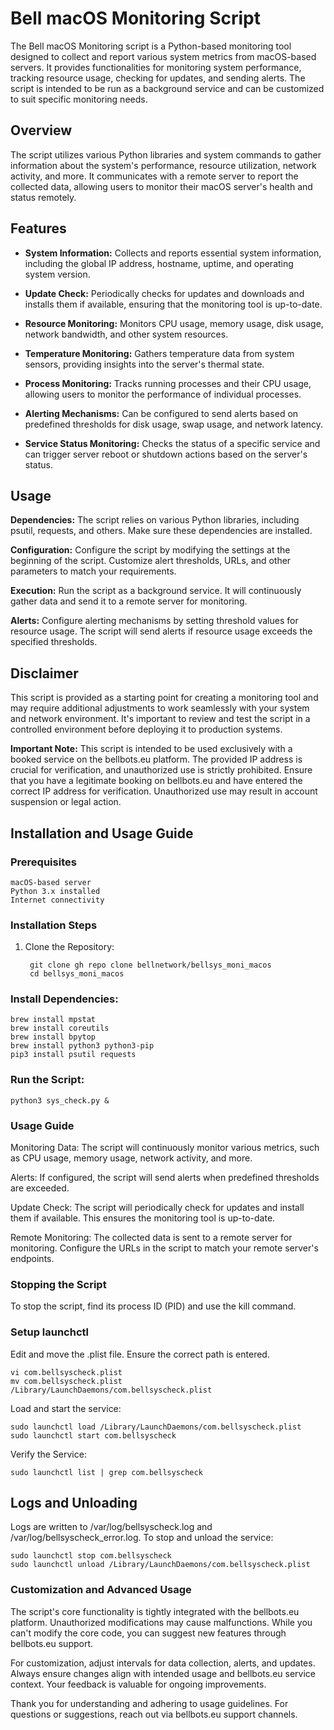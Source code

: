 # Bell macOS Monitoring Script

The Bell macOS Monitoring script is a Python-based monitoring tool designed to collect and report various system metrics from macOS-based servers. It provides functionalities for monitoring system performance, tracking resource usage, checking for updates, and sending alerts. The script is intended to be run as a background service and can be customized to suit specific monitoring needs.

## Overview

The script utilizes various Python libraries and system commands to gather information about the system's performance, resource utilization, network activity, and more. It communicates with a remote server to report the collected data, allowing users to monitor their macOS server's health and status remotely.

## Features

- **System Information:** Collects and reports essential system information, including the global IP address, hostname, uptime, and operating system version.

- **Update Check:** Periodically checks for updates and downloads and installs them if available, ensuring that the monitoring tool is up-to-date.

- **Resource Monitoring:** Monitors CPU usage, memory usage, disk usage, network bandwidth, and other system resources.

- **Temperature Monitoring:** Gathers temperature data from system sensors, providing insights into the server's thermal state.

- **Process Monitoring:** Tracks running processes and their CPU usage, allowing users to monitor the performance of individual processes.

- **Alerting Mechanisms:** Can be configured to send alerts based on predefined thresholds for disk usage, swap usage, and network latency.

- **Service Status Monitoring:** Checks the status of a specific service and can trigger server reboot or shutdown actions based on the server's status.

## Usage

**Dependencies:** The script relies on various Python libraries, including psutil, requests, and others. Make sure these dependencies are installed.

**Configuration:** Configure the script by modifying the settings at the beginning of the script. Customize alert thresholds, URLs, and other parameters to match your requirements.

**Execution:** Run the script as a background service. It will continuously gather data and send it to a remote server for monitoring.

**Alerts:** Configure alerting mechanisms by setting threshold values for resource usage. The script will send alerts if resource usage exceeds the specified thresholds.

## Disclaimer

This script is provided as a starting point for creating a monitoring tool and may require additional adjustments to work seamlessly with your system and network environment. It's important to review and test the script in a controlled environment before deploying it to production systems.

**Important Note:** This script is intended to be used exclusively with a booked service on the bellbots.eu platform. The provided IP address is crucial for verification, and unauthorized use is strictly prohibited. Ensure that you have a legitimate booking on bellbots.eu and have entered the correct IP address for verification. Unauthorized use may result in account suspension or legal action.

## Installation and Usage Guide

### Prerequisites

    macOS-based server
    Python 3.x installed
    Internet connectivity

### Installation Steps

1. Clone the Repository:

        git clone gh repo clone bellnetwork/bellsys_moni_macos
        cd bellsys_moni_macos

### Install Dependencies:
    brew install mpstat
    brew install coreutils
    brew install bpytop
    brew install python3 python3-pip
    pip3 install psutil requests

### Run the Script:
 
    python3 sys_check.py &

### Usage Guide

Monitoring Data: The script will continuously monitor various metrics, such as CPU usage, memory usage, network activity, and more.

Alerts: If configured, the script will send alerts when predefined thresholds are exceeded.

Update Check: The script will periodically check for updates and install them if available. This ensures the monitoring tool is up-to-date.

Remote Monitoring: The collected data is sent to a remote server for monitoring. Configure the URLs in the script to match your remote server's endpoints.

### Stopping the Script
To stop the script, find its process ID (PID) and use the kill command.

### Setup launchctl
Edit and move the .plist file. Ensure the correct path is entered.

    vi com.bellsyscheck.plist
    mv com.bellsyscheck.plist /Library/LaunchDaemons/com.bellsyscheck.plist

Load and start the service:

    sudo launchctl load /Library/LaunchDaemons/com.bellsyscheck.plist
    sudo launchctl start com.bellsyscheck

Verify the Service:

    sudo launchctl list | grep com.bellsyscheck

## Logs and Unloading
Logs are written to /var/log/bellsyscheck.log and /var/log/bellsyscheck_error.log.
To stop and unload the service:

    sudo launchctl stop com.bellsyscheck
    sudo launchctl unload /Library/LaunchDaemons/com.bellsyscheck.plist

### Customization and Advanced Usage
The script's core functionality is tightly integrated with the bellbots.eu platform. Unauthorized modifications may cause malfunctions. While you can't modify the core code, you can suggest new features through bellbots.eu support.

For customization, adjust intervals for data collection, alerts, and updates. Always ensure changes align with intended usage and bellbots.eu service context. Your feedback is valuable for ongoing improvements.

Thank you for understanding and adhering to usage guidelines. For questions or suggestions, reach out via bellbots.eu support channels.
